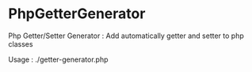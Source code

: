 PhpGetterGenerator
==================

Php Getter/Setter Generator : Add automatically getter and setter to php classes

Usage : ./getter-generator.php <file to analyze>
